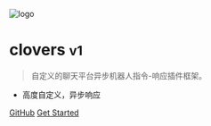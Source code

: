 <!-- _coverpage.md -->

![logo](_media/icon.svg)

# clovers <small>v1</small>

> 自定义的聊天平台异步机器人指令-响应插件框架。

- 高度自定义，异步响应

[GitHub](https://github.com/clovers-project/clovers)
[Get Started](/start)